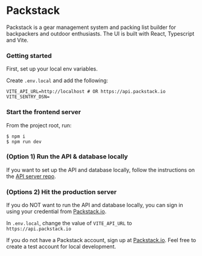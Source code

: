 # Packstack

Packstack is a gear management system and packing list builder for backpackers and outdoor enthusiasts. The UI is built with React, Typescript and Vite.

### Getting started

First, set up your local env variables.

Create `.env.local` and add the following:

```
VITE_API_URL=http://localhost # OR https://api.packstack.io
VITE_SENTRY_DSN=
```

### Start the frontend server

From the project root, run:

```
$ npm i
$ npm run dev
```

### (Option 1) Run the API & database locally

If you want to set up the API and database locally, follow the instructions on the [API server repo](https://github.com/Packstack-Tech/packstack-api).

### (Options 2) Hit the production server

If you do NOT want to run the API and database locally, you can sign in using your credential from [Packstack.io](https://app.packstack.io).

In `.env.local`, change the value of `VITE_API_URL` to `https://api.packstack.io`

If you do not have a Packstack account, sign up at [Packstack.io](https://app.packstack.io "Packstack's production app"). Feel free to create a test account for local development.
